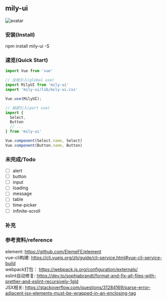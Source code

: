 ## mily-ui
![avatar](https://github.com/milyyy/mily-ui/master/public/favicon.png)
### 安装(Install)
npm install mily-ui -S

### 速览(Quick Start)
```js
import Vue from 'vue'

// 全局引入(global use)
import MilyUI from 'mily-ui'
import 'mily-ui/lib/mily-ui.css'

Vue.use(MilyUI);

// 局部引入(part use)
import {
  Select,
  Button
  // ...
} from 'mily-ui'

Vue.component(Select.name, Select)
Vue.component(Button.name, Button)
```   


### 未完成/Todo

- [ ] alert
- [ ] button
- [ ] input
- [ ] loading
- [ ] message
- [ ] table
- [ ] time-picker
- [ ] infinite-scroll   

### 补充


### 参考资料/reference
element:  https://github.com/ElemeFE/element  
vue-cli构建: https://cli.vuejs.org/zh/guide/cli-service.html#vue-cli-service-build  
webpack打包： https://webpack.js.org/configuration/externals/  
eslint自动修复: https://dev.to/sophiabrandt/format-and-fix-all-files-with-prettier-and-eslint-recursively-1gld  
JSX相关: https://stackoverflow.com/questions/31284169/parse-error-adjacent-jsx-elements-must-be-wrapped-in-an-enclosing-tag  
 

